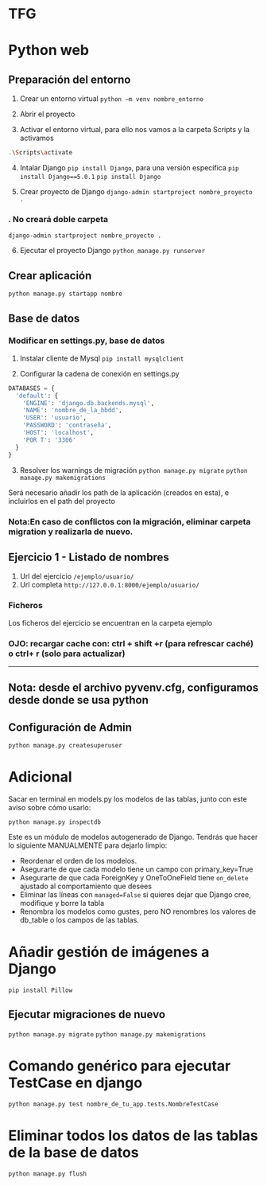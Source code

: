 # TFG
# Python web

## Preparación del entorno

  1. Crear un entorno virtual
  ```python –m venv nombre_entorno```

  2. Abrir el proyecto

  3. Activar el entorno virtual, para ello nos vamos a la carpeta Scripts y la activamos
  ```bash
  .\Scripts\activate
  ```

  4. Intalar Django ```pip install Django```, para una versión específica ```pip install Django==5.0.1```
  ```pip install Django```

 5. Crear proyecto de Django ```django-admin startproject nombre_proyecto .```

### . No creará doble carpeta

  ```django-admin startproject nombre_proyecto . ``` 

  6. Ejecutar el proyecto Django
  ```python manage.py runserver``` 

## Crear aplicación 

```python manage.py startapp nombre```

## Base de datos

### Modificar en settings.py, base de datos

  1. Instalar cliente de Mysql
  ```pip install mysqlclient```

  2. Configurar la cadena de conexión en settings.py
  ```python
  DATABASES = {
    'default': {
      'ENGINE': 'django.db.backends.mysql',
      'NAME': 'nombre_de_la_bbdd',
      'USER': 'usuario',
      'PASSWORD': 'contraseña',
      'HOST': 'localhost',
      'POR T': '3306'
    }
  }
  ```

  3. Resolver los warnings de migración
```python manage.py migrate```
```python manage.py makemigrations```

Será necesario añadir los path de la aplicación (creados en esta), e incluirlos en el path del proyecto


### Nota:En caso de conflictos con la migración, eliminar carpeta migration y realizarla de nuevo. 

## Ejercicio 1 - Listado de nombres

  1. Url del ejercicio ```/ejemplo/usuario/```
  2. Url completa ```http://127.0.0.1:8000/ejemplo/usuario/```

### Ficheros
Los ficheros del ejercicio se encuentran en la carpeta ejemplo


### OJO: recargar cache con: ctrl + shift +r (para  refrescar caché) o ctrl+ r (solo para actualizar)

---------------------------------------------------------------------------------------
Nota: desde el archivo pyvenv.cfg, configuramos desde donde se usa python
---------------------------------------------------------------------------------------

## Configuración de Admin

```python manage.py createsuperuser```


# Adicional
Sacar en terminal en models.py los modelos de las tablas, junto con este aviso sobre cómo usarlo: 

```python manage.py inspectdb```


Este es un módulo de modelos autogenerado de Django.
Tendrás que hacer lo siguiente MANUALMENTE para dejarlo limpio:
* Reordenar el orden de los modelos.
* Asegurarte de que cada modelo tiene un campo con primary_key=True
* Asegurarte de que cada ForeignKey y OneToOneField tiene `on_delete` ajustado al comportamiento que desees
* Eliminar las líneas con  `managed=False` si quieres dejar que Django cree, modifique y borre la tabla
* Renombra los modelos como gustes, pero NO renombres los valores de db_table o los campos de las tablas.


# Añadir gestión de imágenes a Django

```pip install Pillow```

## Ejecutar migraciones de nuevo

```python manage.py migrate```
```python manage.py makemigrations```

# Comando genérico para ejecutar TestCase en django

```python manage.py test nombre_de_tu_app.tests.NombreTestCase```

# Eliminar todos los datos de las tablas de la base de datos
```python manage.py flush```